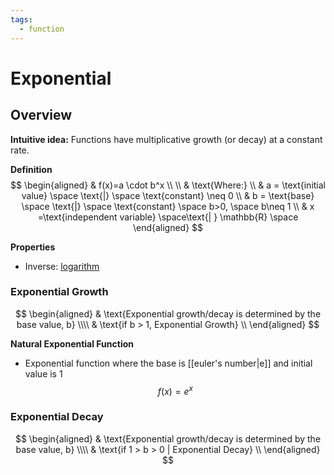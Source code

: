 ```yaml
---
tags:
  - function
---
```

# Exponential


## Overview 

**Intuitive idea:** Functions have multiplicative growth (or decay) at a constant rate.

**Definition**
$$
\begin{aligned}
& f(x)=a \cdot b^x \\ \\
& \text{Where:}  \\
& a = \text{initial value} \space \text{|} \space \text{constant} \neq 0 \\
& b = \text{base} \space \text{|} \space \text{constant} \space b>0, \space  b\neq 1  \\
& x =\text{independent variable} \space\text{| } \mathbb{R}  \space 
\end{aligned}
$$

**Properties**
- Inverse: [logarithm]()

### Exponential Growth

$$
\begin{aligned}
& \text{Exponential growth/decay is determined by the base value, b} \\\\
& \text{if b > 1, Exponential Growth} \\
\end{aligned}
$$

**Natural Exponential Function**
- Exponential function where the base is [[euler's number|e]] and initial value is 1
$$ f(x)=e^x $$

### Exponential Decay

$$
\begin{aligned}
& \text{Exponential growth/decay is determined by the base value, b} \\\\
& \text{if 1 > b > 0 | Exponential Decay} \\
\end{aligned}
$$

